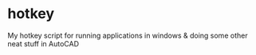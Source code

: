 # hotkey
My hotkey script for running applications in windows &amp; doing some other neat stuff in AutoCAD
